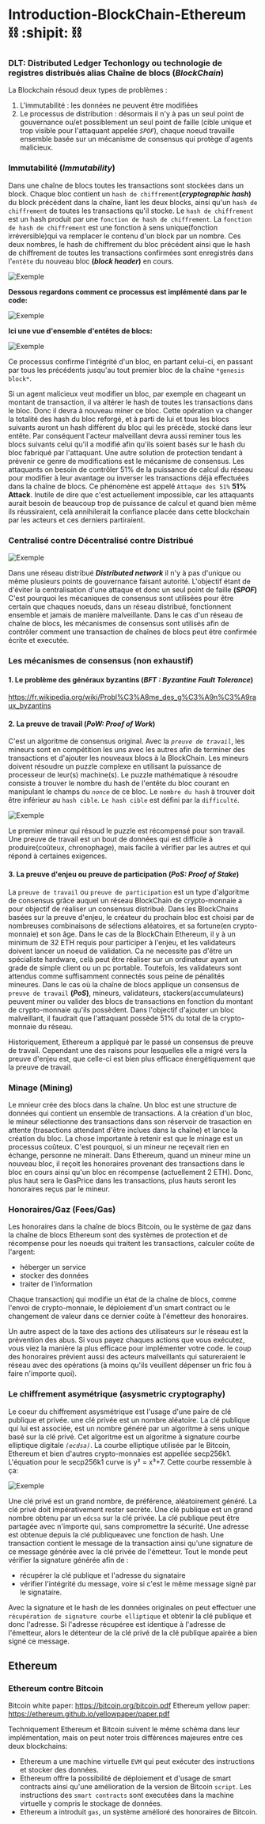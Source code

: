 # Introduction-BlockChain-Ethereum  :chains: :shipit: :chains:

###  __DLT: Distributed Ledger Techonlogy ou technologie de registres distribués alias Chaîne de blocs (*BlockChain*)__

La Blockchain résoud deux types de problèmes : 

1. L'immutabilité : les données ne peuvent être modifiées
2. Le processus de distribution : désormais il n'y à pas un seul point de gouvernance ou/et possiblement un seul point de faille (cible unique et trop visible pour l'attaquant appelée *`SPOF`*), chaque noeud travaille ensemble basée sur un mécanisme de consensus qui protège d'agents malicieux.

### __Immutabilité (*Immutability*)__

Dans une chaîne de blocs toutes les transactions sont stockées dans un block. Chaque bloc contient un `hash de chiffrement`__(*cryptographic hash*)__ du block précédent dans la chaîne, liant les deux blocks, ainsi qu'un `hash de chiffrement` de toutes les transactions qu'il stocke.
Le `hash de chiffrement` est un hash produit par une `fonction de hash de chiffrement`.
La `fonction de hash de chiffrement` est une fonction à sens unique(fonction irréversible)qui va remplacer le contenu d'un block par un nombre.
Ces deux nombres, le hash de chiffrement du bloc précédent ainsi que le hash de chiffrement de toutes les transactions confirmées sont enregistrés dans l'`entête` du  nouveau bloc __(*block header*)__ en cours.


 ![Exemple](https://raw.githubusercontent.com/AbsoluteVirtueXI/alyra-courses/master/res/blockchain.jpeg)
 
 __Dessous regardons comment ce processus est implémenté dans par le code:__
 
 ![Exemple](https://raw.githubusercontent.com/AbsoluteVirtueXI/alyra-courses/master/res/codeview.jpg)
 
 __Ici une vue d'ensemble d'entêtes de blocs:__
 
 ![Exemple](https://raw.githubusercontent.com/AbsoluteVirtueXI/alyra-courses/master/res/blockheader.png)
 
 Ce processus confirme l'intégrité d'un bloc, en partant celui-ci, en passant par tous les précédents jusqu'au tout premier bloc de la chaîne `*genesis block*`.
 
 Si un agent malicieux veut modifier un bloc, par exemple en chageant un montant de transaction, il va altérer le hash de toutes les transactions dans le bloc. Donc il devra à nouveau miner ce bloc. Cette opération va changer la totalité des hash du bloc reforgé, et à parti de lui et tous les blocs suivants auront un hash différent du bloc qui les précède, stocké dans leur entête. Par conséquent l'acteur malveillant devra aussi reminer tous les blocs suivants celui qu'il a modifié afin qu'ils soient basés sur le hash du bloc fabriqué par l'attaquant.
 Une autre solution de protection tendant à prévenir ce genre de modifications est le mécanisme de consensus. Les attaquants on besoin de contrôler 51% de la puissance de calcul du réseau pour modifier à leur avantage ou inverser les transactions déjà effectuées dans la chaîne de blocs. Ce phénomène est appelé `Attaque des 51%` __51% Attack__. Inutile de dire que c'est actuellement impossible, car les attaquants aurait besoin de beaucoup trop de puissance de calcul et quand bien même ils réussiraient, celà annihilerait la confiance placée dans cette blockchain par les acteurs et ces derniers partiraient.
 

### __Centralisé contre Décentralisé contre Distribué__

![Exemple](https://raw.githubusercontent.com/AbsoluteVirtueXI/alyra-courses/master/res/CDD.png)

 Dans une réseau distribué __*Distributed network*__ il n'y à pas d'unique ou même plusieurs points de gouvernance faisant autorité. L'objectif étant de d'éviter la centralisation d'une attaque et donc un seul point de faille __(*SPOF*)__ C'est pourquoi les mécaniques de consensus sont utilisées pour être certain que chaques noeuds, dans un réseau distribué, fonctionnent ensemble et jamais de manière malveillante.
 Dans le cas d'un réseau de chaîne de blocs, les mécanismes de consensus sont utilisés afin de contrôler comment une transaction de chaînes de blocs peut être confirmée écrite et executée.


### __Les mécanismes de consensus__ (non exhaustif)
 
#### 1. Le problème des généraux byzantins (*BFT :  Byzantine Fault Tolerance*)

https://fr.wikipedia.org/wiki/Probl%C3%A8me_des_g%C3%A9n%C3%A9raux_byzantins


#### 2. La preuve de travail __(*PoW: Proof of Work*)__

C'est un algoritme de consensus original. Avec la *`preuve de travail`*, les mineurs sont en compétition les uns avec les autres afin de terminer des transactions et d'ajouter les nouveaux blocs à la BlockChain.
Les mineurs doivent résoudre un puzzle complexe en utilisant la puissance de processeur de leur(s) machine(s).
Le puzzle mathématique à résoudre consiste à trouver le nombre du hash de l'entête du bloc courant en manipulant le champs du *`nonce`* de ce bloc.
Le `nombre du hash` à trouver doit être inférieur au `hash cible`. `Le hash cible` est défini par la `difficulté`.

![Exemple](https://raw.githubusercontent.com/AbsoluteVirtueXI/alyra-courses/master/res/bitcoin_block_hashing.jpg)

Le premier mineur qui résoud le puzzle est récompensé pour son travail.
Une preuve de travail est un bout de données qui est difficile à produire(coûteux, chronophage), mais facile à vérifier par les autres et qui répond à certaines exigences.

#### 3. La preuve d'enjeu ou preuve de participation __(*PoS: Proof of Stake*)__

La `preuve de travail` ou `preuve de participation` est un type d'algoritme de consensus grâce auquel un réseau BlockChain de crypto-monnaie a pour objectif de réaliser un consensus distribué. Dans les BlockChains basées sur la preuve d'enjeu, le créateur du prochain bloc est choisi par de nombreuses combinaisons de sélections aléatoires, et sa fortune(en crypto-monnaie) et son âge. Dans le cas de la BlockChain Ethereum, il y à un minimum de 32 ETH requis pour participer à l'enjeu, et les validateurs doivent lancer un noeud de validation. Ca ne necessite pas d'être un spécialiste hardware, celà peut être réaliser sur un ordinateur ayant un grade de simple client ou un pc portable. Toutefois, les validateurs sont attendus comme suffisamment connectés sous peine de pénalités mineures.
Dans le cas où la chaîne de blocs applique un consensus de `preuve de travail` __(*PoS*)__, mineurs, validateurs, stackers(accumulateurs) peuvent miner ou valider des blocs de transactions en fonction du montant de crypto-monnaie qu'ils possèdent.
Dans l'objectif d'ajouter un bloc malveillant, il faudrait que l'attaquant possède 51% du total de la crypto-monnaie du réseau.

Historiquement, Ethereum a appliqué par le passé un consensus de preuve de travail. Cependant une des raisons pour lesquelles elle a migré vers la preuve d'enjeu est, que celle-ci est bien plus efficace énergétiquement que la preuve de travail.


### __Minage__ (Mining)

Le mnieur crée des blocs dans la chaîne.
Un bloc est une structure de données qui contient un ensemble de transactions. A la création d'un bloc, le mineur sélectionne des transactions dans son réservoir de trasaction en attente (trasactions attendant d'être inclues dans la chaîne) et lance la création du bloc.
La chose importante à retenir est que le minage est un processus coûteux. C'est pourquoi, si un mineur ne reçevait rien en échange, personne ne minerait. Dans Ethereum, quand un mineur mine un nouveau bloc, il reçoit les honoraires provenant des transactions dans le bloc en cours ainsi qu'un bloc en récompense (actuellement 2 ETH). Donc, plus haut sera le GasPrice dans les transactions, plus hauts seront les honoraires reçus par le mineur.


### __Honoraires/Gaz__ (Fees/Gas)

Les honoraires dans la chaîne de blocs Bitcoin, ou le système de gaz dans la chaîne de blocs Ethereum sont des systèmes de protection et de récompense pour les noeuds qui traitent les transactions, calculer coûte de l'argent:

* héberger un service
* stocker des données
* traiter de l'information

Chaque transactionj qui modifie un état de la chaîne de blocs, comme l'envoi de crypto-monnaie, le déploiement d'un smart contract ou le changement de valeur dans ce dernier coûte à l'émetteur des honoraires.

Un autre aspect de la taxe des actions des utilisateurs sur le réseau est la prévention des abus. Si vous payez chaques actions que vous exécutez, vous viez la manière la plus efficace pour implémenter votre code. le coup des honoraires prévient aussi des acteurs malveillants qui satureraient le réseau avec des opérations (à moins qu'ils veuillent dépenser un fric fou à faire n'importe quoi).

### __Le chiffrement asymétrique__ (asysmetric cryptography)

Le coeur du chiffrement asysmétrique est l'usage d'une paire de clé publique et privée. une clé privée est un nombre aléatoire. La clé publique qui lui est associée, est un nombre généré par un algoritme à sens unique basé sur la clé privé. Cet algoritme est un algoritme à signature courbe elliptique digitale *`(ecdsa)`*. La courbe elliptique utilisée par le Bitcoin, Ethereum et bien d'autres crypto-monnaies est appellée secp256k1. L'équation pour le secp256k1 curve is y² = x³+7. Cette courbe ressemble à ça:

![Exemple](https://raw.githubusercontent.com/AbsoluteVirtueXI/alyra-courses/master/res/ecdsa.gif)

Une clé privé est un grand nombre, de préférence, aléatoirement généré. La clé privé doit impérativement rester secrète. Une clé publique est un grand nombre obtenu par un `edcsa` sur la clé privée. La clé publique peut être partagée avec n'importe qui, sans compromettre la sécurité. Une adresse est obtenue depuis la clé publiqueavec une fonction de hash. Une transaction contient le message de la transaction ainsi qu'une signature de ce message générée avec la clé privée de l'émetteur. Tout le monde peut vérifier la signature générée afin de : 

* récupérer la clé publique et l'adresse du signataire
* vérifier l'intégrité du message, voire si c'est le même message signé par le signataire.

Avec la signature et le hash de les données originales on peut effectuer une `récupération de signature courbe elliptique` et obtenir la clé publique et donc l'adresse. Si l'adresse récupéree est identique à l'adresse de l'émetteur, alors le détenteur de la clé privé de la clé publique apairée a bien signé ce message.

## **Ethereum**

### Ethereum contre Bitcoin

Bitcoin white paper: https://bitcoin.org/bitcoin.pdf Ethereum yellow paper: https://ethereum.github.io/yellowpaper/paper.pdf

Techniquement Ethereum et Bitcoin suivent le même schéma dans leur implémentation, mais on peut noter trois différences majeures entre ces deux blockchains:

* Ethereum a une machine virtuelle `EVM` qui peut exécuter des instructions et stocker des données.
* Ethereum offre la possibilité de déploiement et d'usage de smart contracts ainsi qu'une amélioration de la version de Bitcoin `script`. Les instructions des `smart contracts` sont executées dans la machine virtuelle y compris le stockage de données.
* Ethereum a introduit `gas`, un système amélioré des honoraires de Bitcoin.














 
 
 
 
